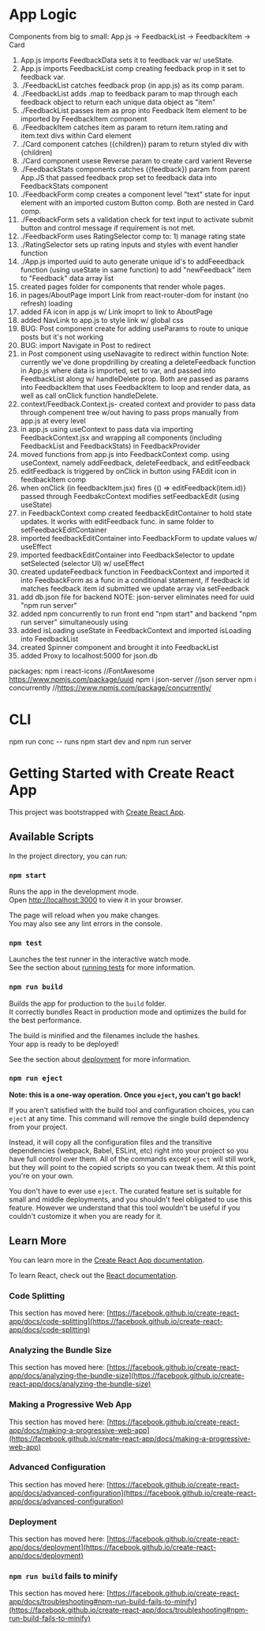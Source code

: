 # App Logic

Components from big to small:
App.js -> FeedbackList -> FeedbackItem -> Card

1. App.js imports FeedbackData sets it to feedback var w/ useState.
2. App.js imports FeedbackList comp creating feedback prop in it set to feedback var.
3. ./FeedbackList catches feedback prop (in app.js) as its comp param.
4. ./FeedbackList adds .map to feedback param to map through each feedback object to return each unique data object as "item"
5. ./FeedbackList passes item as prop into Feedback Item element to be imported by FeedbackItem component
6. ./FeedbackItem catches item as param to return item.rating and item.text divs within Card element
7. ./Card component catches ({children}) param to return styled div with {children)
8. ./Card component usese Reverse param to create card varient Reverse
9. ./FeedbackStats components catches ({feedback}) param from parent App.JS that passed feedback prop set to feedback data into FeedbackStats component
10. ./FeedbackForm comp creates a component level "text" state for input element with an imported custom Button comp. Both are nested in Card comp.
11. ./FeedbackForm sets a validation check for text input to activate submit button and control message if requirement is not met.
12. ./FeedbackForm uses RatingSelector comp to: 1) manage rating state
13. ./RatingSelector sets up rating inputs and styles with event handler function
14. ./App.js imported uuid to auto generate unique id's to addFeeedback function (using useState in same function) to add "newFeedback" item to "Feedback" data array list
15. created pages folder for components that render whole pages.
16. in pages/AboutPage import Link from react-router-dom for instant (no refresh) loading
17. added FA icon in app.js w/ Link imoprt to link to AboutPage
18. added NavLink to app.js to style link w/ global css
19. BUG: Post component create for adding useParams to route to unique posts but it's not working
20. BUG: import Navigate in Post to redirect
21. in Post component using useNavagite to redirect within function
    Note: currently we've done propdrilling by creating a deleteFeedback function in App.js where data is imported, set to var, and passed into FeedbackList along w/ handleDelete prop. Both are passed as params into FeedbackItem that uses FeedbackItem to loop and render data, as well as call onClick function handleDelete.
22. context/Feedback.Context.js- created context and provider to pass data through compenent tree w/out having to pass props manually from app.js at every level
23. in app.js using useContext to pass data via importing FeedbackContext.jsx and wrapping all components (including FeedbackList and FeedbackStats) in FeedbackProvider
24. moved functions from app.js into FeedbackContext comp. using useContext, namely addFeedback, deleteFeedback, and editFeedback
25. editFeedback is triggered by onClick in button using FAEdit icon in feedbackItem comp
26. when onClick (in feedbackItem.jsx) fires {() => editFeedback(item.id)} passed through FeedbakcContext modifies setFeedbackEdit (using useState)
27. in FeedbackContext comp created feedbackEditContainer to hold state updates. It works with editFeedback func. in same folder to setFeedbackEditContainer
28. imported feedbackEditContainer into FeedbackForm to update values w/ useEffect
29. imported feedbackEditContainer into FeedbackSelector to update setSelected (selector UI) w/ useEffect
30. created updateFeedback function in FeedbackContext and imported it into FeedbackForm as a func in a conditional statement, if feedback id matches feedback item id submitted we update array via setFeedback
31. add db.json file for backend NOTE: json-server eliminates need for uuid "npm run server"
32. added npm concurrently to run front end "npm start" and backend "npm run server" simultaneously using
33. added isLoading useState in FeedbackContext and imported isLoading into FeedbackList
34. created Spinner component and brought it into FeedbackList
35. added Proxy to localhost:5000 for json.db

packages:
npm i react-icons //FontAwesome
https://www.npmjs.com/package/uuid
npm i json-server //json server
npm i concurrently
//https://www.npmjs.com/package/concurrently/

<!-- in package.json add script: "server": "json-server --watch db.json --port 5000" /as it defaults to 3000 and react is running on 3000 -->

# CLI

npm run conc -- runs npm start dev and npm run server

# Getting Started with Create React App

This project was bootstrapped with [Create React App](https://github.com/facebook/create-react-app).

## Available Scripts

In the project directory, you can run:

### `npm start`

Runs the app in the development mode.\
Open [http://localhost:3000](http://localhost:3000) to view it in your browser.

The page will reload when you make changes.\
You may also see any lint errors in the console.

### `npm test`

Launches the test runner in the interactive watch mode.\
See the section about [running tests](https://facebook.github.io/create-react-app/docs/running-tests) for more information.

### `npm run build`

Builds the app for production to the `build` folder.\
It correctly bundles React in production mode and optimizes the build for the best performance.

The build is minified and the filenames include the hashes.\
Your app is ready to be deployed!

See the section about [deployment](https://facebook.github.io/create-react-app/docs/deployment) for more information.

### `npm run eject`

**Note: this is a one-way operation. Once you `eject`, you can't go back!**

If you aren't satisfied with the build tool and configuration choices, you can `eject` at any time. This command will remove the single build dependency from your project.

Instead, it will copy all the configuration files and the transitive dependencies (webpack, Babel, ESLint, etc) right into your project so you have full control over them. All of the commands except `eject` will still work, but they will point to the copied scripts so you can tweak them. At this point you're on your own.

You don't have to ever use `eject`. The curated feature set is suitable for small and middle deployments, and you shouldn't feel obligated to use this feature. However we understand that this tool wouldn't be useful if you couldn't customize it when you are ready for it.

## Learn More

You can learn more in the [Create React App documentation](https://facebook.github.io/create-react-app/docs/getting-started).

To learn React, check out the [React documentation](https://reactjs.org/).

### Code Splitting

This section has moved here: [https://facebook.github.io/create-react-app/docs/code-splitting](https://facebook.github.io/create-react-app/docs/code-splitting)

### Analyzing the Bundle Size

This section has moved here: [https://facebook.github.io/create-react-app/docs/analyzing-the-bundle-size](https://facebook.github.io/create-react-app/docs/analyzing-the-bundle-size)

### Making a Progressive Web App

This section has moved here: [https://facebook.github.io/create-react-app/docs/making-a-progressive-web-app](https://facebook.github.io/create-react-app/docs/making-a-progressive-web-app)

### Advanced Configuration

This section has moved here: [https://facebook.github.io/create-react-app/docs/advanced-configuration](https://facebook.github.io/create-react-app/docs/advanced-configuration)

### Deployment

This section has moved here: [https://facebook.github.io/create-react-app/docs/deployment](https://facebook.github.io/create-react-app/docs/deployment)

### `npm run build` fails to minify

This section has moved here: [https://facebook.github.io/create-react-app/docs/troubleshooting#npm-run-build-fails-to-minify](https://facebook.github.io/create-react-app/docs/troubleshooting#npm-run-build-fails-to-minify)
